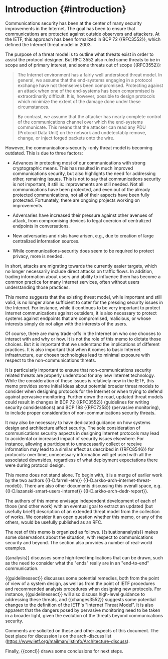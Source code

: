 # Introduction {#introduction}
 
Communications security has been at the center of many security improvements in the Internet. The goal has been to ensure that communications are protected against outside observers and attackers. At the IETF, this approach has been formalized in BCP 72 {{RFC3552}}, which defined the Internet threat model in 2003.

The purpose of a threat model is to outline what threats exist in order to assist the protocol designer. But RFC 3552 also ruled some threats to be in scope and of primary interest, and some threats out of scope {{RFC3552}}:

> The Internet environment has a fairly well understood threat model.
> In general, we assume that the end-systems engaging in a protocol
> exchange have not themselves been compromised.  Protecting against an
> attack when one of the end-systems has been compromised is
> extraordinarily difficult.  It is, however, possible to design
> protocols which minimize the extent of the damage done under these
> circumstances.
> 
> By contrast, we assume that the attacker has nearly complete control
> of the communications channel over which the end-systems communicate.
> This means that the attacker can read any PDU (Protocol Data Unit) on
> the network and undetectably remove, change, or inject forged packets
> onto the wire. 

However, the communications-security -only threat model is becoming outdated. This is due to three factors:

* Advances in protecting most of our communications with strong cryptographic means. This has resulted in much improved communications security, but also highlights the need for addressing other, remaining issues. This is not to say that communications security is not important, it still is: improvements are still needed. Not all communications have been protected, and even out of the already protected communications, not all of their aspects have been fully protected. Fortunately, there are ongoing projects working on improvements.

* Adversaries have increased their pressure against other avenues of attack, from compromising devices to legal coercion of centralized endpoints in conversations.

* New adversaries and risks have arisen, e.g., due to creation of large centralized information sources.

* While communications-security does seem to be required to protect privacy,
  more is needed.

In short, attacks are migrating towards the currently easier targets, which no
longer necessarily include direct attacks on traffic flows. In addition,
trading information about users and ability to influence them has become a
common practice for many Internet services, often without users understanding
those practices.

This memo suggests that the existing threat model, while important and still valid, is no longer alone sufficient to cater for the pressing security issues in the Internet. For instance, while it continues to be very important to protect Internet communications against outsiders, it is also necessary to protect systems against endpoints that are compromised, malicious, or whose interests simply do not align with the interests of the users.

Of course, there are many trade-offs in the Internet on who one chooses to interact with and why or how. It is not the role of this memo to dictate those choices. But it is important that we understand the implications of different practices. It is also important that when it comes to basic Internet infrastructure, our chosen technologies lead to minimal exposure with respect to the non-communications threats.

It is particularly important to ensure that non-communications security related threats are properly understood for any new Internet technology. While the consideration of these issues is relatively new in the IETF, this memo provides some initial ideas about potential broader threat models to consider when designing protocols for the Internet or when trying to defend against pervasive monitoring. Further down the road, updated threat models could result in changes in BCP 72 {{RFC3552}} (guidelines for writing security considerations) and BCP 188 {{RFC7258}} (pervasive monitoring), to include proper consideration of non-communications security threats.

It may also be necessary to have dedicated guidance on how systems design and architecture affect security. The sole consideration of communications security aspects in designing Internet protocols may lead to accidental or increased impact of security issues elsewhere. For instance, allowing a participant to unnecessarily collect or receive information may lead to a similar effect as described in {{RFC8546}} for protocols: over time, unnecessary information will get used with all the associated downsides, regardless of what deployment expectations there were during protocol design. 

This memo does not stand alone. To begin with, it is a merge of earlier work by the two authors {{I-D.farrell-etm}} {{I-D.arkko-arch-internet-threat-model}}. There are also other documents discussing this overall space, e.g. {{I-D.lazanski-smart-users-internet}} {{I-D.arkko-arch-dedr-report}}.

The authors of this memo envisage independent development of each of those
(and other work) with an eventual goal to extract an updated (but usefully
brief!) description of an extended threat model from the collection of works.
We consider it an open question whether this memo, or any of the others, would
be usefully published as an RFC.

The rest of this memo is organized as follows. {{situationanalysis}} makes some observations about the situation, with respect to communications security and beyond. The section also provides a number of real-world examples.

{{analysis}} discusses some high-level implications that can be drawn, such as the need to consider what the "ends" really are in an "end-to-end" communication.

{{guidelinessect}} discusses some potential remedies, both from the point of view of a system design, as well as from the point of IETF procedures and recommended analysis procedures when designing new protocols. For instance, {{guidelinessect}} will also discuss high-level guidance to addressing these threats, and {{changes3552}} suggests some potential changes to the definition of the IETF's "Internet Threat Model". It is also apparent that the dangers posed by pervasive monitoring need to be taken in a broader light, given the evolution of the threats beyond communications security.

Comments are solicited on these and other aspects of this document. The best place for discussion is on the arch-discuss list (https://www.ietf.org/mailman/listinfo/Architecture-discuss).

Finally, {{concl}} draws some conclusions for next steps.


